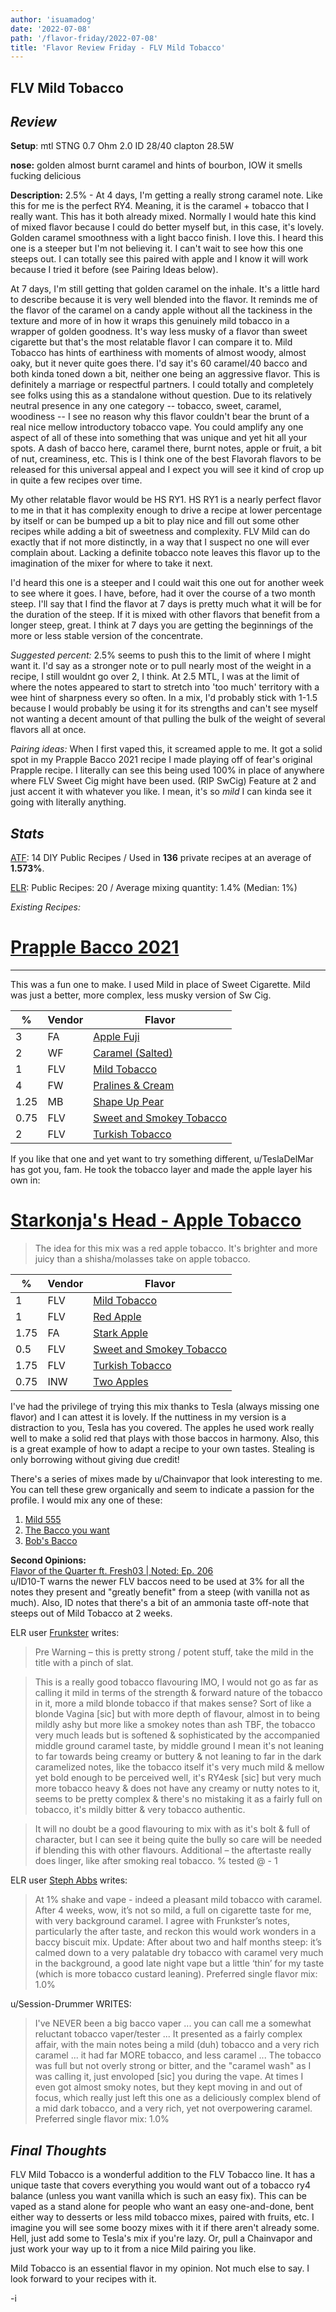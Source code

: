 ```yaml
---
author: 'isuamadog'
date: '2022-07-08'
path: '/flavor-friday/2022-07-08'
title: 'Flavor Review Friday - FLV Mild Tobacco'
---
```


## FLV Mild Tobacco

## **_Review_**

**Setup**: mtl STNG 0.7 Ohm 2.0 ID 28/40 clapton 28.5W

**nose:** golden almost burnt caramel and hints of bourbon, IOW it smells fucking delicious

**Description:**
2.5% - At 4 days, I'm getting a really strong caramel note. Like this for me is the perfect RY4. Meaning, it is the caramel + tobacco that I really want. This has it both already mixed. Normally I would hate this kind of mixed flavor because I could do better myself but, in this case, it's lovely. Golden caramel smoothness with a light bacco finish. I love this. I heard this one is a steeper but I'm not believing it. I can't wait to see how this one steeps out. I can totally see this paired with apple and I know it will work because I tried it before (see Pairing Ideas below).

At 7 days, I'm still getting that golden caramel on the inhale. It's a little hard to describe because it is very well blended into the flavor. It reminds me of the flavor of the caramel on a candy apple without all the tackiness in the texture and more of in how it wraps this genuinely mild tobacco in a wrapper of golden goodness. It's way less musky of a flavor than sweet cigarette but that's the most relatable flavor I can compare it to. Mild Tobacco has hints of earthiness with moments of almost woody, almost oaky, but it never quite goes there. I'd say it's 60 caramel/40 bacco and both kinda toned down a bit, neither one being an aggressive flavor. This is definitely a marriage or respectful partners. I could totally and completely see folks using this as a standalone without question. Due to its relatively neutral presence in any one category -- tobacco, sweet, caramel, woodiness -- I see no reason why this flavor couldn't bear the brunt of a real nice mellow introductory tobacco vape. You could amplify any one aspect of all of these into something that was unique and yet hit all your spots. A dash of bacco here, caramel there, burnt notes, apple or fruit, a bit of nut, creaminess, etc. This is I think one of the best Flavorah flavors to be released for this universal appeal and I expect you will see it kind of crop up in quite a few recipes over time.

My other relatable flavor would be HS RY1. HS RY1 is a nearly perfect flavor to me in that it has complexity enough to drive a recipe at lower percentage by itself or can be bumped up a bit to play nice and fill out some other recipes while adding a bit of sweetness and complexity. FLV Mild can do exactly that if not more distinctly, in a way that I suspect no one will ever complain about. Lacking a definite tobacco note leaves this flavor up to the imagination of the mixer for where to take it next.

I'd heard this one is a steeper and I could wait this one out for another week to see where it goes. I have, before, had it over the course of a two month steep. I'll say that I find the flavor at 7 days is pretty much what it will be for the duration of the steep. If it is mixed with other flavors that benefit from a longer steep, great. I think at 7 days you are getting the beginnings of the more or less stable version of the concentrate.

_Suggested percent:_ 2.5% seems to push this to the limit of where I might want it. I'd say as a stronger note or to pull nearly most of the weight in a recipe, I still wouldnt go over 2, I think. At 2.5 MTL, I was at the limit of where the notes appeared to start to stretch into 'too much' territory with a wee hint of sharpness every so often. In a mix, I'd probably stick with 1-1.5 because I would probably be using it for its strengths and can't see myself not wanting a decent amount of that pulling the bulk of the weight of several flavors all at once.

_Pairing ideas:_
When I first vaped this, it screamed apple to me. It got a solid spot in my Prapple Bacco 2021 recipe I made playing off of fear's original Prapple recipe. I literally can see this being used 100% in place of anywhere where FLV Sweet Cig might have been used. (RIP SwCig) Feature at 2 and just accent it with whatever you like. I mean, it's so _mild_ I can kinda see it going with literally anything.

## **_Stats_**

[ATF](https://alltheflavors.com/flavors/flavorah-mild-tobacco): 14 DIY Public Recipes / Used in **136** private recipes at an average of **1.573%**.

[ELR](https://e-liquid-recipes.com/flavor/345790): Public Recipes: 20 / Average mixing quantity: 1.4% (Median: 1%)

_Existing Recipes:_

# [Prapple Bacco 2021](https://alltheflavors.com/recipes/235253#prapple_bacco_2021_by_nowar)

---

This was a fun one to make. I used Mild in place of Sweet Cigarette. Mild was just a better, more complex, less musky version of Sw Cig.

| %    | Vendor | Flavor                                                                                          |
| ---- | ------ | ----------------------------------------------------------------------------------------------- |
| 3    | FA     | [Apple Fuji](https://alltheflavors.com/flavors/flavourart-apple-fuji)                           |
| 2    | WF     | [Caramel (Salted)](https://alltheflavors.com/flavors/wonder-flavours-caramel-salted)            |
| 1    | FLV    | [Mild Tobacco](https://alltheflavors.com/flavors/flavorah-mild-tobacco)                         |
| 4    | FW     | [Pralines & Cream](https://alltheflavors.com/flavors/flavor-west-pralines-cream)                |
| 1.25 | MB     | [Shape Up Pear](https://alltheflavors.com/flavors/molinberry-shape-up-pear)                     |
| 0.75 | FLV    | [Sweet and Smokey Tobacco](https://alltheflavors.com/flavors/flavorah-sweet-and-smokey-tobacco) |
| 2    | FLV    | [Turkish Tobacco](https://alltheflavors.com/flavors/flavorah-turkish-tobacco)                   |

If you like that one and yet want to try something different, u/TeslaDelMar has got you, fam. He took the tobacco layer and made the apple layer his own in:

# [Starkonja's Head - Apple Tobacco](https://alltheflavors.com/recipes/242084)

> The idea for this mix was a red apple tobacco. It's brighter and more juicy than a shisha/molasses take on apple tobacco.

| %    | Vendor | Flavor                                                                                          |
| ---- | ------ | ----------------------------------------------------------------------------------------------- |
| 1    | FLV    | [Mild Tobacco](https://alltheflavors.com/flavors/flavorah-mild-tobacco)                         |
| 1    | FLV    | [Red Apple](https://alltheflavors.com/flavors/flavorah-red-apple)                               |
| 1.75 | FA     | [Stark Apple](https://alltheflavors.com/flavors/flavourart-stark-apple)                         |
| 0.5  | FLV    | [Sweet and Smokey Tobacco](https://alltheflavors.com/flavors/flavorah-sweet-and-smokey-tobacco) |
| 1.75 | FLV    | [Turkish Tobacco](https://alltheflavors.com/flavors/flavorah-turkish-tobacco)                   |
| 0.75 | INW    | [Two Apples](https://alltheflavors.com/flavors/inawera-two-apples)                              |

I've had the privilege of trying this mix thanks to Tesla (always missing one flavor) and I can attest it is lovely. If the nuttiness in my version is a distraction to you, Tesla has you covered. The apples he used work really well to make a solid red that plays with those baccos in harmony. Also, this is a great example of how to adapt a recipe to your own tastes. Stealing is only borrowing without giving due credit!

There's a series of mixes made by u/Chainvapor that look interesting to me. You can tell these grew organically and seem to indicate a passion for the profile. I would mix any one of these:

1. [Mild 555](https://alltheflavors.com/recipes/230792#mild_555_by_chainvapor)
2. [The Bacco you want](https://alltheflavors.com/recipes/231622#the_bacco_you_want_by_chainvapor)
3. [Bob's Bacco](https://alltheflavors.com/recipes/273413#bob_s_bacco_by_chainvapor)

**Second Opinions:**  
[Flavor of the Quarter ft. Fresh03 | Noted: Ep. 206](https://www.youtube.com/watch?v=nmvcgG8vH58&t=3466s)  
u/ID10-T warns the newer FLV baccos need to be used at 3% for all the notes they present and "greatly benefit" from a steep (with vanilla not as much). Also, ID notes that there's a bit of an ammonia taste off-note that steeps out of Mild Tobacco at 2 weeks.

ELR user [Frunkster](https://e-liquid-recipes.com/list?filter=103856) writes:

> Pre Warning – this is pretty strong / potent stuff, take the mild in the title with a pinch of slat.

> This is a really good tobacco flavouring IMO, I would not go as far as calling it mild in terms of the strength & forward nature of the tobacco in it, more a mild blonde tobacco if that makes sense? Sort of like a blonde Vagina [sic] but with more depth of flavour, almost in to being mildly ashy but more like a smokey notes than ash TBF, the tobacco very much leads but is softened & sophisticated by the accompanied middle ground caramel taste, by middle ground I mean it's not leaning to far towards being creamy or buttery & not leaning to far in the dark caramelized notes, like the tobacco itself it's very much mild & mellow yet bold enough to be perceived well, it's RY4esk [sic] but very much more tobacco heavy & does not have any creamy or nutty notes to it, seems to be pretty complex & there's no mistaking it as a fairly full on tobacco, it's mildly bitter & very tobacco authentic.

> It will no doubt be a good flavouring to mix with as it's bolt & full of character, but I can see it being quite the bully so care will be needed if blending this with other flavours. Additional – the aftertaste really does linger, like after smoking real tobacco. % tested @ - 1

ELR user [Steph Abbs](https://e-liquid-recipes.com/list?filter=74187) writes:

> At 1% shake and vape - indeed a pleasant mild tobacco with caramel. After 4 weeks, wow, it’s not so mild, a full on cigarette taste for me, with very background caramel. I agree with Frunkster’s notes, particularly the after taste, and reckon this would work wonders in a baccy biscuit mix. Update: After about two and half months steep: it’s calmed down to a very palatable dry tobacco with caramel very much in the background, a good late night vape but a little ‘thin’ for my taste (which is more tobacco custard leaning). Preferred single flavor mix: 1.0%

u/Session-Drummer WRITES:

> I've NEVER been a big bacco vaper ... you can call me a somewhat reluctant tobacco vaper/tester ... It presented as a fairly complex affair, with the main notes being a mild (duh) tobacco and a very rich caramel ... it had far MORE tobacco, and less caramel ... The tobacco was full but not overly strong or bitter, and the "caramel wash" as I was calling it, just envoloped [sic] you during the vape. At times I even got almost smoky notes, but they kept moving in and out of focus, which really just left this one as a deliciously complex blend of a mid dark tobacco, and a very rich, yet not overpowering caramel. Preferred single flavor mix: 1.0%

## _Final Thoughts_

FLV Mild Tobacco is a wonderful addition to the FLV Tobacco line. It has a unique taste that covers everything you would want out of a tobacco ry4 balance (unless you want vanilla which is such an easy fix). This can be vaped as a stand alone for people who want an easy one-and-done, bent either way to desserts or less mild tobacco mixes, paired with fruits, etc. I imagine you will see some boozy mixes with it if there aren't already some. Hell, just add some to Tesla's mix if you're lazy. Or, pull a Chainvapor and just work your way up to it from a nice Mild pairing you like.

Mild Tobacco is an essential flavor in my opinion. Not much else to say. I look forward to your recipes with it.

-i
